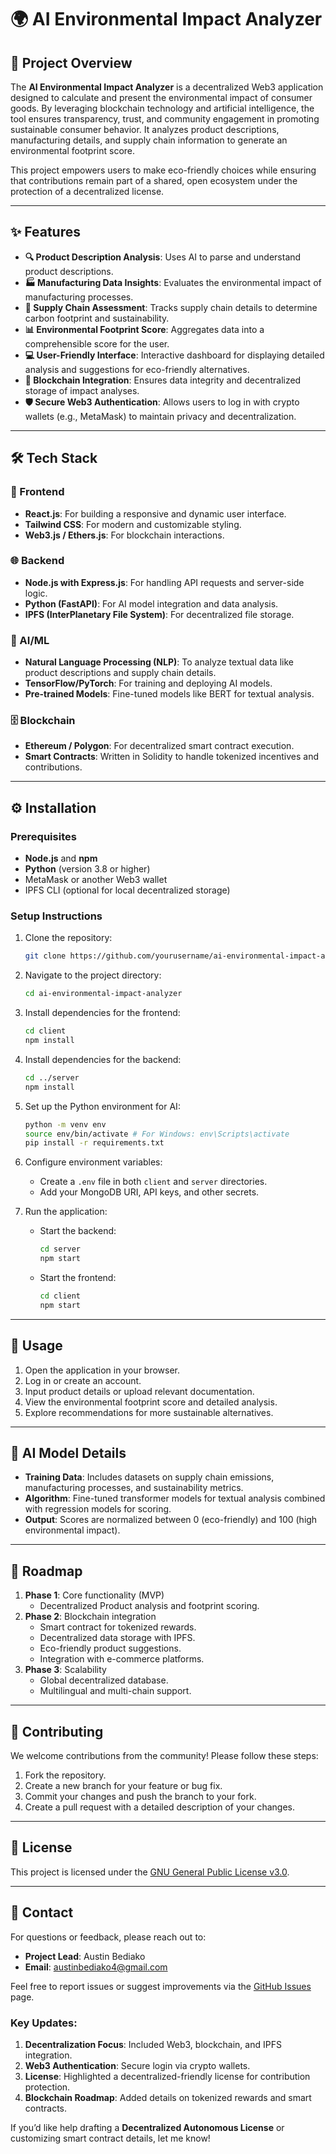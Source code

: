 # 🌍 AI Environmental Impact Analyzer

## 🌟 Project Overview
The **AI Environmental Impact Analyzer** is a decentralized Web3 application designed to calculate and present the environmental impact of consumer goods. By leveraging blockchain technology and artificial intelligence, the tool ensures transparency, trust, and community engagement in promoting sustainable consumer behavior. It analyzes product descriptions, manufacturing details, and supply chain information to generate an environmental footprint score.

This project empowers users to make eco-friendly choices while ensuring that contributions remain part of a shared, open ecosystem under the protection of a decentralized license.

---

## ✨ Features
- **🔍 Product Description Analysis**: Uses AI to parse and understand product descriptions.
- **🏭 Manufacturing Data Insights**: Evaluates the environmental impact of manufacturing processes.
- **🚚 Supply Chain Assessment**: Tracks supply chain details to determine carbon footprint and sustainability.
- **📊 Environmental Footprint Score**: Aggregates data into a comprehensible score for the user.
- **💻 User-Friendly Interface**: Interactive dashboard for displaying detailed analysis and suggestions for eco-friendly alternatives.
- **🔗 Blockchain Integration**: Ensures data integrity and decentralized storage of impact analyses.
- **🛡️ Secure Web3 Authentication**: Allows users to log in with crypto wallets (e.g., MetaMask) to maintain privacy and decentralization.

---

## 🛠️ Tech Stack
### 🎨 Frontend
- **React.js**: For building a responsive and dynamic user interface.
- **Tailwind CSS**: For modern and customizable styling.
- **Web3.js / Ethers.js**: For blockchain interactions.

### 🌐 Backend
- **Node.js with Express.js**: For handling API requests and server-side logic.
- **Python (FastAPI)**: For AI model integration and data analysis.
- **IPFS (InterPlanetary File System)**: For decentralized file storage.

### 🤖 AI/ML
- **Natural Language Processing (NLP)**: To analyze textual data like product descriptions and supply chain details.
- **TensorFlow/PyTorch**: For training and deploying AI models.
- **Pre-trained Models**: Fine-tuned models like BERT for textual analysis.

### 🗄️ Blockchain
- **Ethereum / Polygon**: For decentralized smart contract execution.
- **Smart Contracts**: Written in Solidity to handle tokenized incentives and contributions.

---

## ⚙️ Installation
### Prerequisites
- **Node.js** and **npm**
- **Python** (version 3.8 or higher)
- MetaMask or another Web3 wallet
- IPFS CLI (optional for local decentralized storage)

### Setup Instructions
1. Clone the repository:
   ```bash
   git clone https://github.com/yourusername/ai-environmental-impact-analyzer.git
   ```
2. Navigate to the project directory:
   ```bash
   cd ai-environmental-impact-analyzer
   ```

3. Install dependencies for the frontend:
   ```bash
   cd client
   npm install
   ```

4. Install dependencies for the backend:
   ```bash
   cd ../server
   npm install
   ```

5. Set up the Python environment for AI:
   ```bash
   python -m venv env
   source env/bin/activate # For Windows: env\Scripts\activate
   pip install -r requirements.txt
   ```

6. Configure environment variables:
   - Create a `.env` file in both `client` and `server` directories.
   - Add your MongoDB URI, API keys, and other secrets.

7. Run the application:
   - Start the backend:
     ```bash
     cd server
     npm start
     ```
   - Start the frontend:
     ```bash
     cd client
     npm start
     ```

---

## 📖 Usage
1. Open the application in your browser.
2. Log in or create an account.
3. Input product details or upload relevant documentation.
4. View the environmental footprint score and detailed analysis.
5. Explore recommendations for more sustainable alternatives.

---

## 🧠 AI Model Details
- **Training Data**: Includes datasets on supply chain emissions, manufacturing processes, and sustainability metrics.
- **Algorithm**: Fine-tuned transformer models for textual analysis combined with regression models for scoring.
- **Output**: Scores are normalized between 0 (eco-friendly) and 100 (high environmental impact).

---

## 🚀 Roadmap
1. **Phase 1**: Core functionality (MVP)
   - Decentralized Product analysis and footprint scoring.
2. **Phase 2**: Blockchain integration
   - Smart contract for tokenized rewards.
   - Decentralized data storage with IPFS.
   - Eco-friendly product suggestions.
   - Integration with e-commerce platforms.
4. **Phase 3**: Scalability
   - Global decentralized database.
   - Multilingual and multi-chain support.

---

## 🤝 Contributing
We welcome contributions from the community! Please follow these steps:
1. Fork the repository.
2. Create a new branch for your feature or bug fix.
3. Commit your changes and push the branch to your fork.
4. Create a pull request with a detailed description of your changes.

---

## 📜 License
This project is licensed under the [GNU General Public License v3.0](https://github.com/Kaeytee/Ai-Environmental-Impact-Analyzer/blob/main/LICENSE).

---

## 📧 Contact
For questions or feedback, please reach out to:
- **Project Lead**: Austin Bediako
- **Email**: austinbediako4@gmail.com

Feel free to report issues or suggest improvements via the [GitHub Issues](https://github.com/Kaeytee/Ai-Environmental-Impact-Analyzer) page.

### Key Updates:
1. **Decentralization Focus**: Included Web3, blockchain, and IPFS integration.
2. **Web3 Authentication**: Secure login via crypto wallets.
3. **License**: Highlighted a decentralized-friendly license for contribution protection.
4. **Blockchain Roadmap**: Added details on tokenized rewards and smart contracts.

If you’d like help drafting a **Decentralized Autonomous License** or customizing smart contract details, let me know!

